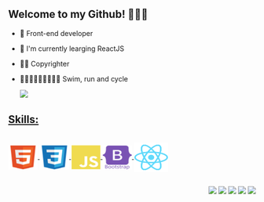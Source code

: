 ## Welcome to my Github! 👋👨‍💻

- 🔭 Front-end developer
- 👨‍ I'm currently learging ReactJS
- ✍🏻 Copyrighter
- 🏊🏻‍♀️🏃🏻‍♂️🚴🏻‍♂️ Swim, run and cycle
  
  <div align="left">
  <a href="https://github.com/ocalado">
  <img height="200em" src="https://github-readme-stats.vercel.app/api?username=ocalado&show_icons=true&theme=algolia&include_all_commits=true&count_private=true"/>
</div>
  
 ## Skills:  
<div style="display: inline_block"><br>
  <img align="center" alt="Quiet-HTML" height="50" width="60" src="https://raw.githubusercontent.com/devicons/devicon/master/icons/html5/html5-original.svg">
  <img align="center" alt="Quiet-CSS" height="50" width="60" src="https://raw.githubusercontent.com/devicons/devicon/master/icons/css3/css3-original.svg">
  <img align="center" alt="Quiet-Js" height="50" width="60" src="https://raw.githubusercontent.com/devicons/devicon/master/icons/javascript/javascript-plain.svg">
  <img align="center" alt="Quiet-Bootstrap" height="50" width="60" src="https://raw.githubusercontent.com/devicons/devicon/9f4f5cdb393299a81125eb5127929ea7bfe42889/icons/bootstrap/bootstrap-plain-wordmark.svg">
   <img align="center" alt="react" height="60" width="70" src="https://raw.githubusercontent.com/devicons/devicon/master/icons/react/react-original.svg">
</div>
  
  ## 
  
<div align="right"> 
  <a href="https://instagram.com/ocalado" target="_blank"><img src="https://img.shields.io/badge/-Instagram-%23E4405F?style=for-the-badge&logo=instagram&logoColor=white" target="_blank"></a>
  <a href = "mailto:otaviocalado147@gmail.com"><img src="https://img.shields.io/badge/-Gmail-%23333?style=for-the-badge&logo=gmail&logoColor=white" target="_blank"></a>
  <a href="https://www.linkedin.com/in/otaviocalado/" target="_blank"><img src="https://img.shields.io/badge/-LinkedIn-%230077B5?style=for-the-badge&logo=linkedin&logoColor=white" target="_blank"></a>
  <a href="https://t.me/ocalado" target="_blank"><img src="https://img.shields.io/badge/Telegram-2CA5E0?style=for-the-badge&logo=telegram&logoColor=white" target="_blank"></a> 
  <a href="https://vercel.com/ocalado" target="_blank"><img src="https://img.shields.io/badge/Vercel-000000?style=for-the-badge&logo=vercel&logoColor=white" target="_blank"></a>
</div>

